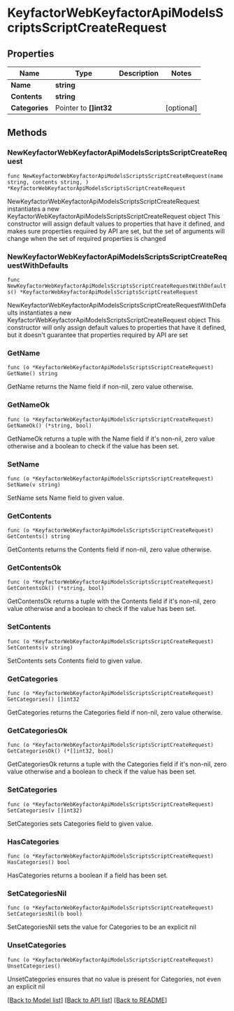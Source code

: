 # KeyfactorWebKeyfactorApiModelsScriptsScriptCreateRequest

## Properties

Name | Type | Description | Notes
------------ | ------------- | ------------- | -------------
**Name** | **string** |  | 
**Contents** | **string** |  | 
**Categories** | Pointer to **[]int32** |  | [optional] 

## Methods

### NewKeyfactorWebKeyfactorApiModelsScriptsScriptCreateRequest

`func NewKeyfactorWebKeyfactorApiModelsScriptsScriptCreateRequest(name string, contents string, ) *KeyfactorWebKeyfactorApiModelsScriptsScriptCreateRequest`

NewKeyfactorWebKeyfactorApiModelsScriptsScriptCreateRequest instantiates a new KeyfactorWebKeyfactorApiModelsScriptsScriptCreateRequest object
This constructor will assign default values to properties that have it defined,
and makes sure properties required by API are set, but the set of arguments
will change when the set of required properties is changed

### NewKeyfactorWebKeyfactorApiModelsScriptsScriptCreateRequestWithDefaults

`func NewKeyfactorWebKeyfactorApiModelsScriptsScriptCreateRequestWithDefaults() *KeyfactorWebKeyfactorApiModelsScriptsScriptCreateRequest`

NewKeyfactorWebKeyfactorApiModelsScriptsScriptCreateRequestWithDefaults instantiates a new KeyfactorWebKeyfactorApiModelsScriptsScriptCreateRequest object
This constructor will only assign default values to properties that have it defined,
but it doesn't guarantee that properties required by API are set

### GetName

`func (o *KeyfactorWebKeyfactorApiModelsScriptsScriptCreateRequest) GetName() string`

GetName returns the Name field if non-nil, zero value otherwise.

### GetNameOk

`func (o *KeyfactorWebKeyfactorApiModelsScriptsScriptCreateRequest) GetNameOk() (*string, bool)`

GetNameOk returns a tuple with the Name field if it's non-nil, zero value otherwise
and a boolean to check if the value has been set.

### SetName

`func (o *KeyfactorWebKeyfactorApiModelsScriptsScriptCreateRequest) SetName(v string)`

SetName sets Name field to given value.


### GetContents

`func (o *KeyfactorWebKeyfactorApiModelsScriptsScriptCreateRequest) GetContents() string`

GetContents returns the Contents field if non-nil, zero value otherwise.

### GetContentsOk

`func (o *KeyfactorWebKeyfactorApiModelsScriptsScriptCreateRequest) GetContentsOk() (*string, bool)`

GetContentsOk returns a tuple with the Contents field if it's non-nil, zero value otherwise
and a boolean to check if the value has been set.

### SetContents

`func (o *KeyfactorWebKeyfactorApiModelsScriptsScriptCreateRequest) SetContents(v string)`

SetContents sets Contents field to given value.


### GetCategories

`func (o *KeyfactorWebKeyfactorApiModelsScriptsScriptCreateRequest) GetCategories() []int32`

GetCategories returns the Categories field if non-nil, zero value otherwise.

### GetCategoriesOk

`func (o *KeyfactorWebKeyfactorApiModelsScriptsScriptCreateRequest) GetCategoriesOk() (*[]int32, bool)`

GetCategoriesOk returns a tuple with the Categories field if it's non-nil, zero value otherwise
and a boolean to check if the value has been set.

### SetCategories

`func (o *KeyfactorWebKeyfactorApiModelsScriptsScriptCreateRequest) SetCategories(v []int32)`

SetCategories sets Categories field to given value.

### HasCategories

`func (o *KeyfactorWebKeyfactorApiModelsScriptsScriptCreateRequest) HasCategories() bool`

HasCategories returns a boolean if a field has been set.

### SetCategoriesNil

`func (o *KeyfactorWebKeyfactorApiModelsScriptsScriptCreateRequest) SetCategoriesNil(b bool)`

 SetCategoriesNil sets the value for Categories to be an explicit nil

### UnsetCategories
`func (o *KeyfactorWebKeyfactorApiModelsScriptsScriptCreateRequest) UnsetCategories()`

UnsetCategories ensures that no value is present for Categories, not even an explicit nil

[[Back to Model list]](../README.md#documentation-for-models) [[Back to API list]](../README.md#documentation-for-api-endpoints) [[Back to README]](../README.md)



